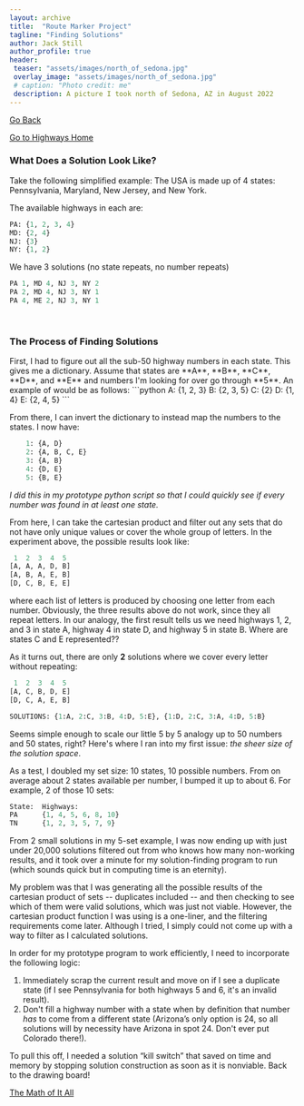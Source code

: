 ```yaml
---
layout: archive
title:  "Route Marker Project"
tagline: "Finding Solutions"
author: Jack Still
author_profile: true
header:
 teaser: "assets/images/north_of_sedona.jpg"
 overlay_image: "assets/images/north_of_sedona.jpg"
 # caption: "Photo credit: me"
 description: A picture I took north of Sedona, AZ in August 2022
---
```

<a href="javascript:window.history.back();">Go Back</a>

[Go to Highways Home](/petprojects/route_marker_project/)

<h3 class="archive__subtitle">What Does a Solution Look Like?</h3>
Take the following simplified example:
The USA is made up of 4 states: Pennsylvania, Maryland, New Jersey, and New York.

The available highways in each are:
```python
PA: {1, 2, 3, 4}
MD: {2, 4}
NJ: {3}
NY: {1, 2}
```
We have 3 solutions (no state repeats, no number repeats)
```python
PA 1, MD 4, NJ 3, NY 2
PA 2, MD 4, NJ 3, NY 1
PA 4, ME 2, NJ 3, NY 1
```

<br>
<h3 class="archive__subtitle">The Process of Finding Solutions</h3>
First, I had to figure out all the sub-50 highway numbers in each state. This gives me a dictionary. Assume that states are **A**, **B**, **C**, **D**, and **E** and numbers I'm looking for over go through **5**. An example of would be as follows:
```python
	A: {1, 2, 3}
	B: {2, 3, 5}
	C: {2}
	D: {1, 4}
	E: {2, 4, 5}
```

From there, I can invert the dictionary to instead map the numbers to the states. I now have:
```python
	1: {A, D}
	2: {A, B, C, E}
	3: {A, B}
	4: {D, E}
	5: {B, E}
```
*I did this in my prototype python script so that I could quickly see if every number was found in at least one state.*


From here, I can take the cartesian product and filter out any sets that do not have only unique values or cover the whole group of letters. In the experiment above, the possible results look like:
```python
 1  2  3  4  5
[A, A, A, D, B]
[A, B, A, E, B]
[D, C, B, E, E]
``` 
where each list of letters is produced by choosing one letter from each number. Obviously, the three results above do not work, since they all repeat letters. In our analogy, the first result tells us we need highways 1, 2, and 3 in state A, highway 4 in state D, and highway 5 in state B. Where are states C and E represented??

As it turns out, there are only **2** solutions where we cover every letter without repeating:
```python
 1  2  3  4  5
[A, C, B, D, E]
[D, C, A, E, B]

SOLUTIONS: {1:A, 2:C, 3:B, 4:D, 5:E}, {1:D, 2:C, 3:A, 4:D, 5:B}
```

Seems simple enough to scale our little 5 by 5 analogy up to 50 numbers and 50 states, right? Here's where I ran into my first issue: *the sheer size of the solution space*. 

As a test, I doubled my set size: 10 states, 10 possible numbers. From on average about 2 states available per number, I bumped it up to about 6. For example, 2 of those 10 sets:
```python
State:  Highways:
PA      {1, 4, 5, 6, 8, 10}
TN      {1, 2, 3, 5, 7, 9}
```
From 2 small solutions in my 5-set example, I was now ending up with just under 20,000 solutions filtered out from who knows how many non-working results, and it took over a minute for my solution-finding program to run (which sounds quick but in computing time is an eternity). 

My problem was that I was generating all the possible results of the cartesian product of sets -- duplicates included -- and then checking to see which of them were valid solutions, which was just not viable. However, the cartesian product function I was using is a one-liner, and the filtering requirements come later. Although I tried, I simply could not come up with a way to filter as I calculated solutions.

In order for my prototype program to work efficiently, I need to incorporate the following logic:
1. Immediately scrap the current result and move on if I see a duplicate state (if I see Pennsylvania for both highways 5 and 6, it's an invalid result).
2. Don't fill a highway number with a state when by definition that number *has* to come from a different state (Arizona’s only option is 24, so all solutions will by necessity have Arizona in spot 24. Don't ever put Colorado there!). 

To pull this off, I needed a solution “kill switch” that saved on time and memory by stopping solution construction as soon as it is nonviable. Back to the drawing board!

[The Math of It All](/geography/route_marker_project/math_of_it_all)